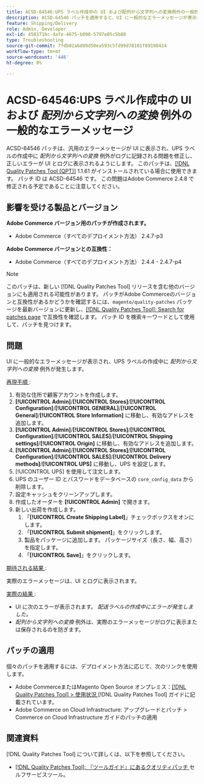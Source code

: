```yaml
---
title: ACSD-64546:UPS ラベル作成中の UI および配列から文字列への変換例外の一般的なエラーメッセージ
description: ACSD-64546 パッチを適用すると、UI に一般的なエラーメッセージが表示され、UPS ラベルの作成中に文字列変換例外の配列がログに記録されるAdobe Commerceの問題が修正されます。 パッチを適用すると、UI とログに正しいエラーが表示されるようになります。
feature: Shipping/Delivery
role: Admin, Developer
exl-id: 458371bc-4afe-4675-b090-5797e05c5b88
type: Troubleshooting
source-git-commit: 7fdb02a6d89d50ea593c5fd99d78101f89198424
workflow-type: tm+mt
source-wordcount: '446'
ht-degree: 0%

---
```


# ACSD-64546:UPS ラベル作成中の UI および *配列から文字列への変換* 例外の一般的なエラーメッセージ

ACSD-64546 パッチは、汎用のエラーメッセージが UI に表示され、UPS ラベルの作成中に *配列から文字列への変換* 例外がログに記録される問題を修正し、正しいエラーが UI とログに表示されるようにします。 このパッチは、[[!DNL Quality Patches Tool (QPT)]](/help/tools/quality-patches-tool/quality-patches-tool-to-self-serve-quality-patches.md) 1.1.61 がインストールされている場合に使用できます。 パッチ ID は ACSD-64546 です。 この問題はAdobe Commerce 2.4.8 で修正される予定であることに注意してください。

## 影響を受ける製品とバージョン

**Adobe Commerce バージョン用のパッチが作成されます。**
* Adobe Commerce（すべてのデプロイメント方法） 2.4.7-p3

**Adobe Commerce バージョンとの互換性：**
* Adobe Commerce（すべてのデプロイメント方法） 2.4.4 - 2.4.7-p4

>[!NOTE]
>
>このパッチは、新しい [!DNL Quality Patches Tool] リリースを含む他のバージョンにも適用される可能性があります。 パッチがAdobe Commerceのバージョンと互換性があるかどうかを確認するには、`magento/quality-patches` パッケージを最新バージョンに更新し、[[!DNL Quality Patches Tool]: Search for patches page](https://experienceleague.adobe.com/tools/commerce-quality-patches/index.html) で互換性を確認します。 パッチ ID を検索キーワードとして使用して、パッチを見つけます。

## 問題

UI に一般的なエラーメッセージが表示され、UPS ラベルの作成中に *配列から文字列への変換* 例外が発生します。

<u> 再現手順 </u>:

1. 有効な住所で顧客アカウントを作成します。
1. **[!UICONTROL Admin]**/**[!UICONTROL Stores]**/**[!UICONTROL Configuration]**/**[!UICONTROL GENERAL]**/**[!UICONTROL General]**/**[!UICONTROL Store Information]** に移動し、有効なアドレスを追加します。
1. **[!UICONTROL Admin]**/**[!UICONTROL Stores]**/**[!UICONTROL Configuration]**/**[!UICONTROL SALES]**/**[!UICONTROL Shipping settings]**/**[!UICONTROL Origin]** に移動し、有効なアドレスを追加します。
1. **[!UICONTROL Admin]**/**[!UICONTROL Stores]**/**[!UICONTROL Configuration]**/**[!UICONTROL SALES]**/**[!UICONTROL Delivery methods]**/**[!UICONTROL UPS]** に移動し、UPS を設定します。
1. [!UICONTROL UPS] を使用して注文します。
1. UPS のユーザー ID とパスワードをデータベースの `core_config_data` から削除します。
1. 設定キャッシュをクリーンアップします。
1. 作成したオーダーを **[!UICONTROL Admin]** で開きます。
1. 新しい出荷を作成します。
   1. 「**[!UICONTROL Create Shipping Label]**」チェックボックスをオンにします。
   1. 「**[!UICONTROL Submit shipment]**」をクリックします。
   1. 製品をパッケージに追加します。 パッケージサイズ（長さ、幅、高さ）を指定します。
   1. 「**[!UICONTROL Save]**」をクリックします。

<u> 期待される結果 </u>:

実際のエラーメッセージは、UI とログに表示されます。

<u> 実際の結果 </u>:

* UI に次のエラーが表示されます。
  *配送ラベルの作成中にエラーが発生しました。*
* *配列から文字列への変換* 例外は、実際のエラーメッセージがログに表示または保存されるのを防ぎます。

## パッチの適用

個々のパッチを適用するには、デプロイメント方法に応じて、次のリンクを使用します。
* Adobe CommerceまたはMagento Open Source オンプレミス：[[!DNL Quality Patches Tool] > 使用状況 ](/help/tools/quality-patches-tool/usage.md)[!DNL Quality Patches Tool] ガイドに記載されています。
* Adobe Commerce on Cloud Infrastructure: アップグレードとパッチ > Commerce on Cloud Infrastructure ガイドのパッチの適用

## 関連資料

[!DNL Quality Patches Tool] について詳しくは、以下を参照してください。
* [[!DNL Quality Patches Tool]: 『ツールガイド』にあるクオリティパッチ ](/help/tools/quality-patches-tool/quality-patches-tool-to-self-serve-quality-patches.md) セルフサービスツール。
